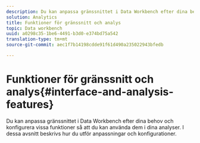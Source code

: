 ```yaml
---
description: Du kan anpassa gränssnittet i Data Workbench efter dina behov och konfigurera vissa funktioner så att du kan använda dem i dina analyser. I dessa avsnitt beskrivs hur du utför anpassningar och konfigurationer.
solution: Analytics
title: Funktioner för gränssnitt och analys
topic: Data workbench
uuid: a0298c35-1be6-4491-b3d0-e374bd75a542
translation-type: tm+mt
source-git-commit: aec1f7b14198cdde91f61d490a235022943bfedb

---
```



# Funktioner för gränssnitt och analys{#interface-and-analysis-features}

Du kan anpassa gränssnittet i Data Workbench efter dina behov och konfigurera vissa funktioner så att du kan använda dem i dina analyser. I dessa avsnitt beskrivs hur du utför anpassningar och konfigurationer.

